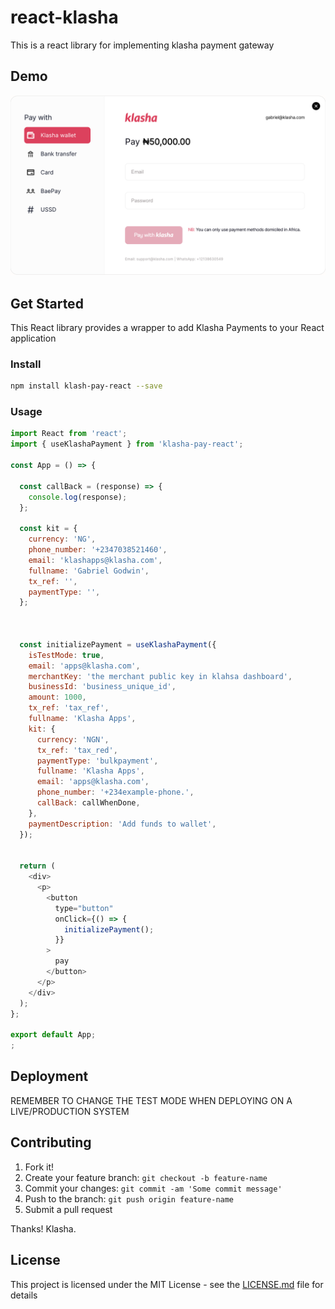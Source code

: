 <!-- @format -->

# react-klasha

This is a react library for implementing klasha payment gateway

## Demo

![Demo](App.png?raw=true 'Demo Image')

## Get Started

This React library provides a wrapper to add Klasha Payments to your React application

### Install

```sh
npm install klash-pay-react --save
```

### Usage

```javascript
import React from 'react';
import { useKlashaPayment } from 'klasha-pay-react';

const App = () => {
 
  const callBack = (response) => {
    console.log(response);
  };

  const kit = {
    currency: 'NG',
    phone_number: '+2347038521460',
    email: 'klashapps@klasha.com',
    fullname: 'Gabriel Godwin',
    tx_ref: '',
    paymentType: '',
  };



  const initializePayment = useKlashaPayment({
    isTestMode: true,
    email: 'apps@klasha.com',
    merchantKey: 'the merchant public key in klahsa dashboard',
    businessId: 'business_unique_id',
    amount: 1000,
    tx_ref: 'tax_ref',
    fullname: 'Klasha Apps',
    kit: {
      currency: 'NGN',
      tx_ref: 'tax_red',
      paymentType: 'bulkpayment',
      fullname: 'Klasha Apps',
      email: 'apps@klasha.com',
      phone_number: '+234example-phone.',
      callBack: callWhenDone,
    },
    paymentDescription: 'Add funds to wallet',
  });


  return (
    <div>
      <p>
        <button
          type="button"
          onClick={() => {
            initializePayment();
          }}
        >
          pay
        </button>
      </p>
    </div>
  );
};

export default App;
;
```


## Deployment

REMEMBER TO CHANGE THE TEST MODE  WHEN DEPLOYING ON A LIVE/PRODUCTION SYSTEM

## Contributing

1. Fork it!
2. Create your feature branch: `git checkout -b feature-name`
3. Commit your changes: `git commit -am 'Some commit message'`
4. Push to the branch: `git push origin feature-name`
5. Submit a pull request

Thanks!
Klasha.

## License

This project is licensed under the MIT License - see the [LICENSE.md](LICENSE.md) file for details
